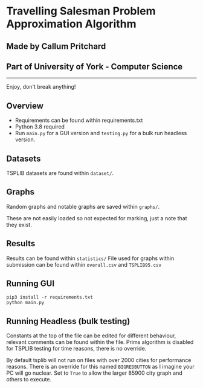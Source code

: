 # Travelling Salesman Problem Approximation Algorithm
## Made by Callum Pritchard
## Part of University of York - Computer Science
---
Enjoy, don't break anything!

## Overview
- Requirements can be found within requirements.txt
- Python 3.8 required 
- Run `main.py` for a GUI version and `testing.py` for a bulk run headless version.

## Datasets
TSPLIB datasets are found within `dataset/`.

## Graphs
Random graphs and notable graphs are saved within `graphs/`.

These are not easily loaded so not expected for marking, just a note that they exist.

## Results
Results can be found within `statistics/` 
File used for graphs within submission can be found within `overall.csv` and `TSPLIB95.csv`

## Running GUI
`pip3 install -r requirements.txt`  
`python main.py`

## Running Headless (bulk testing)
Constants at the top of the file can be edited for different behaviour, relevant comments can be found within the file.
Prims algorithm is disabled for TSPLIB testing for time reasons, there is no override.

By default tsplib will not run on files with over 2000 cities for performance reasons. There is an override for this named `BIGREDBUTTON` as I imagine your PC will go nuclear. Set to `True` to allow the larger 85900 city graph and others to execute.
